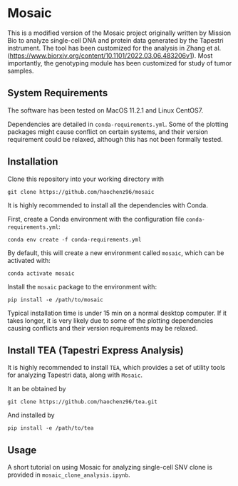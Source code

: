 # Mosaic

This is a modified version of the Mosaic project originally written by Mission Bio to analyze single-cell DNA and protein data generated by the Tapestri instrument. The tool has been customized for the analysis in Zhang et al. (https://www.biorxiv.org/content/10.1101/2022.03.06.483206v1). Most importantly, the genotyping module has been customized for study of tumor samples.


## System Requirements

The software has been tested on MacOS 11.2.1 and Linux CentOS7. 

Dependencies are detailed in `conda-requirements.yml`. Some of the plotting packages might cause conflict on certain systems, and their version requirement could be relaxed, although this has not been formally tested.

## Installation

Clone this repository into your working directory with

    git clone https://github.com/haochenz96/mosaic

It is highly recommended to install all the dependencies with Conda. 

First, create a Conda environment with the configuration file `conda-requirements.yml`:

    conda env create -f conda-requirements.yml

By default, this will create a new environment called `mosaic`, which can be activated with:

    conda activate mosaic 

Install the `mosaic` package to the environment with:

    pip install -e /path/to/mosaic

Typical installation time is under 15 min on a normal desktop computer. If it takes longer, it is very likely due to some of the plotting dependencies causing conflicts and their version requirements may be relaxed.

## Install TEA (Tapestri Express Analysis)

It is highly recommended to install `TEA`, which provides a set of utility tools for analyzing Tapestri data, along with `Mosaic`.

It an be obtained by

    git clone https://github.com/haochenz96/tea.git

And installed by 

    pip install -e /path/to/tea

## Usage

A short tutorial on using Mosaic for analyzing single-cell SNV clone is provided in `mosaic_clone_analysis.ipynb`.